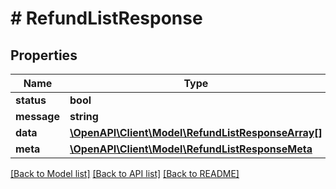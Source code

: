 # # RefundListResponse

## Properties

Name | Type | Description | Notes
------------ | ------------- | ------------- | -------------
**status** | **bool** |  |
**message** | **string** |  |
**data** | [**\OpenAPI\Client\Model\RefundListResponseArray[]**](RefundListResponseArray.md) |  |
**meta** | [**\OpenAPI\Client\Model\RefundListResponseMeta**](RefundListResponseMeta.md) |  |

[[Back to Model list]](../../README.md#models) [[Back to API list]](../../README.md#endpoints) [[Back to README]](../../README.md)
